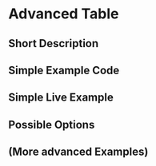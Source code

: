# Advanced Table

## Short Description
## Simple Example Code
## Simple Live Example
## Possible Options
## (More advanced Examples)
